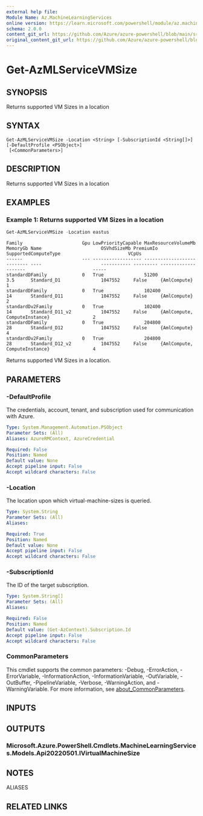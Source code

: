 ```yaml
---
external help file:
Module Name: Az.MachineLearningServices
online version: https://learn.microsoft.com/powershell/module/az.machinelearningservices/get-azmlservicevmsize
schema: 2.0.0
content_git_url: https://github.com/Azure/azure-powershell/blob/main/src/MachineLearningServices/help/Get-AzMLServiceVMSize.md
original_content_git_url: https://github.com/Azure/azure-powershell/blob/main/src/MachineLearningServices/help/Get-AzMLServiceVMSize.md
---
```


# Get-AzMLServiceVMSize

## SYNOPSIS
Returns supported VM Sizes in a location

## SYNTAX

```
Get-AzMLServiceVMSize -Location <String> [-SubscriptionId <String[]>] [-DefaultProfile <PSObject>]
 [<CommonParameters>]
```

## DESCRIPTION
Returns supported VM Sizes in a location

## EXAMPLES

### Example 1: Returns supported VM Sizes in a location
```powershell
Get-AzMLServiceVMSize -Location eastus
```

```output
Family                      Gpu LowPriorityCapable MaxResourceVolumeMb MemoryGb Name                      OSVhdSizeMb PremiumIo SupportedComputeType                         VCpUs
------                      --- ------------------ ------------------- -------- ----                      ----------- --------- --------------------                         -----
standardDFamily             0   True               51200               3.5      Standard_D1               1047552     False     {AmlCompute}                                 1
standardDFamily             0   True               102400              14       Standard_D11              1047552     False     {AmlCompute}                                 2
standardDv2Family           0   True               102400              14       Standard_D11_v2           1047552     False     {AmlCompute, ComputeInstance}                2
standardDFamily             0   True               204800              28       Standard_D12              1047552     False     {AmlCompute}                                 4
standardDv2Family           0   True               204800              28       Standard_D12_v2           1047552     False     {AmlCompute, ComputeInstance}                4
```

Returns supported VM Sizes in a location.

## PARAMETERS

### -DefaultProfile
The credentials, account, tenant, and subscription used for communication with Azure.

```yaml
Type: System.Management.Automation.PSObject
Parameter Sets: (All)
Aliases: AzureRMContext, AzureCredential

Required: False
Position: Named
Default value: None
Accept pipeline input: False
Accept wildcard characters: False
```

### -Location
The location upon which virtual-machine-sizes is queried.

```yaml
Type: System.String
Parameter Sets: (All)
Aliases:

Required: True
Position: Named
Default value: None
Accept pipeline input: False
Accept wildcard characters: False
```

### -SubscriptionId
The ID of the target subscription.

```yaml
Type: System.String[]
Parameter Sets: (All)
Aliases:

Required: False
Position: Named
Default value: (Get-AzContext).Subscription.Id
Accept pipeline input: False
Accept wildcard characters: False
```

### CommonParameters
This cmdlet supports the common parameters: -Debug, -ErrorAction, -ErrorVariable, -InformationAction, -InformationVariable, -OutVariable, -OutBuffer, -PipelineVariable, -Verbose, -WarningAction, and -WarningVariable. For more information, see [about_CommonParameters](http://go.microsoft.com/fwlink/?LinkID=113216).

## INPUTS

## OUTPUTS

### Microsoft.Azure.PowerShell.Cmdlets.MachineLearningServices.Models.Api20220501.IVirtualMachineSize

## NOTES

ALIASES

## RELATED LINKS

